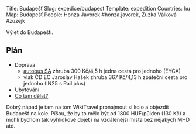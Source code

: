 Title: Budapešť
Slug: expedice/budapest
Template: expedition
Countries: hu
Map: Budapešť
People: Honza Javorek #honza.javorek, Zuzka Válková #zuzejk

Výlet do Budapešti.

## Plán

- Doprava
    - [autobus SA](http://jizdenky.studentagency.cz/Timetable/id/882267006) zhruba 300 Kč/4,5 h jedna cesta pro jednoho (EYCA)
    - vlak ČD EC Jaroslav Hašek zhruba 367 Kč/4,13 h zpáteční cesta pro jednoho (IN25 s Rail plus)
- Ubytování
- [Co tam dělat?](http://wikitravel.org/en/Budapest#Do)

Dobrý nápad je tam na tom WikiTravel pronajmout si kolo a objezdit Budapešť na kole. Píšou, že by to mělo být od 1800 HUF/půlden (130 Kč) a mohli bychom tak vyhlídkově dojet i na vzdálenější místa bez nějakých MHD atd.
